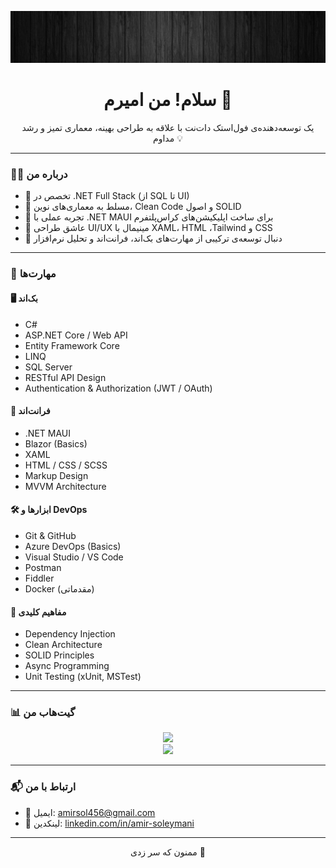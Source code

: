 <p align="center">
  <img src="channels4_banner.jpg" alt="amirsolo456 banner" />
</p>

<h1 align="center">سلام! من امیرم 👋</h1>

<p align="center">
یک توسعه‌دهنده‌ی فول‌استک دات‌نت با علاقه به طراحی بهینه، معماری تمیز و رشد مداوم 💡
</p>

---

### 👨‍💻 درباره من

- 🔧 تخصص در .NET Full Stack (از SQL تا UI)
- 🌱 مسلط به معماری‌های نوین، Clean Code و اصول SOLID
- 📱 تجربه عملی با .NET MAUI برای ساخت اپلیکیشن‌های کراس‌پلتفرم
- 💬 عاشق طراحی UI/UX مینیمال با XAML، HTML ،Tailwind و CSS 
- 🎯 دنبال توسعه‌ی ترکیبی از مهارت‌های بک‌اند، فرانت‌اند و تحلیل نرم‌افزار

---

### 💼 مهارت‌ها

#### 🖥️ بک‌اند
- C#
- ASP.NET Core / Web API
- Entity Framework Core
- LINQ
- SQL Server
- RESTful API Design
- Authentication & Authorization (JWT / OAuth)

#### 🎨 فرانت‌اند
- .NET MAUI
- Blazor (Basics)
- XAML
- HTML / CSS / SCSS
- Markup Design
- MVVM Architecture

#### 🛠️ ابزارها و DevOps
- Git & GitHub
- Azure DevOps (Basics)
- Visual Studio / VS Code
- Postman
- Fiddler
- Docker (مقدماتی)

#### 🧠 مفاهیم کلیدی
- Dependency Injection
- Clean Architecture
- SOLID Principles
- Async Programming
- Unit Testing (xUnit, MSTest)

---

### 📊 گیت‌هاب من

<p align="center">
  <img src="https://github-readme-stats.vercel.app/api?username=amirsolo456&show_icons=true&theme=radical" />
  <br />
  <img src="https://github-readme-stats.vercel.app/api/top-langs/?username=amirsolo456&layout=compact&theme=radical" />
</p>

---

### 📬 ارتباط با من

- 📧 ایمیل: [amirsol456@gmail.com](mailto:amirsol456@example.com)
- 💼 لینکدین: [linkedin.com/in/amir-soleymani](https://www.linkedin.com/in/amir-soleymani-96b481336?utm_source=share&utm_campaign=share_via&utm_content=profile&utm_medium=android_app)

---

<p align="center">
  ممنون که سر زدی 🙌
</p>
